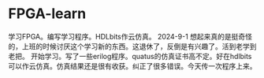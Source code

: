 # FPGA-learn
学习FPGA。编写学习程序。HDLbits作云仿真。
2024-9-1 想起来真的是挺奇怪的，上班的时候讨厌这个学习新的东西。这退休了，反倒是有兴趣了。活到老学到老把。
开始学习。写了一些erilog程序。quatus的仿真证书高不定。好在hdlbits可以作云仿真。仿真结果还是很有收获。纠正了很多错误。今天传一次程序上来。
